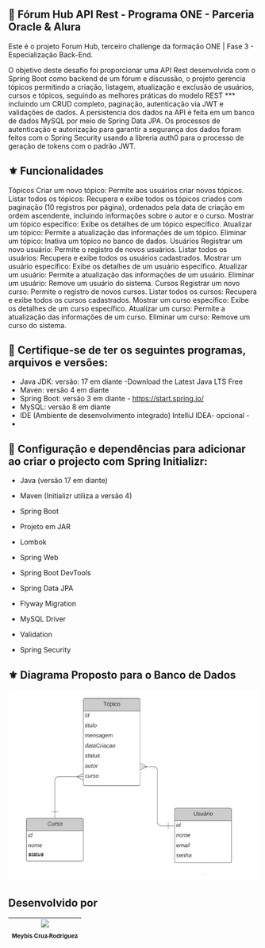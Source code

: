 🎀 Fórum Hub API Rest - Programa ONE - Parceria Oracle & Alura
------------------------------------------------------------
Este é o projeto Forum Hub, terceiro challenge da formação ONE | Fase 3 - Especialização Back-End.

O objetivo deste desafio foi proporcionar uma API Rest desenvolvida com o Spring Boot como backend de um fórum e discussão, o  projeto gerencia tópicos permitindo a criação, listagem, atualização e exclusão de usuários, cursos e tópicos, seguindo as melhores práticas do modelo REST *** incluindo um CRUD completo, paginação, autenticação via JWT e validações de dados.
A persistencia dos dados na API é feita em um banco de dados MySQL por meio de Spring Data JPA.
Os processos de autenticação e autorização para garantir a segurança dos dados foram feitos com o Spring Security usando a libreria auth0 para o processo de geração de tokens com o padrão JWT.

⚜️ Funcionalidades
------------------------------------------------------------
Tópicos
Criar um novo tópico: Permite aos usuários criar novos tópicos.
Listar todos os tópicos: Recupera e exibe todos os tópicos criados com paginação (10 registros por página), ordenados pela data de criação em ordem ascendente, incluindo informações sobre o autor e o curso.
Mostrar um tópico específico: Exibe os detalhes de um tópico específico.
Atualizar um tópico: Permite a atualização das informações de um tópico.
Eliminar um tópico: Inativa um tópico no banco de dados.
Usuários
Registrar um novo usuário: Permite o registro de novos usuários.
Listar todos os usuários: Recupera e exibe todos os usuários cadastrados.
Mostrar um usuário específico: Exibe os detalhes de um usuário específico.
Atualizar um usuário: Permite a atualização das informações de um usuário.
Eliminar um usuário: Remove um usuário do sistema.
Cursos
Registrar um novo curso: Permite o registro de novos cursos.
Listar todos os cursos: Recupera e exibe todos os cursos cadastrados.
Mostrar um curso específico: Exibe os detalhes de um curso específico.
Atualizar um curso: Permite a atualização das informações de um curso.
Eliminar um curso: Remove um curso do sistema.

📌 Certifique-se de ter os seguintes programas, arquivos e versões:
------------------------------------------------------------
* Java JDK: versão: 17 em diante -Download the Latest Java LTS Free
* Maven: versão 4 em diante
* Spring Boot: versão 3 em diante - https://start.spring.io/
* MySQL: versão 8 em diante
* IDE (Ambiente de desenvolvimento integrado) IntelliJ IDEA- opcional -
* 

📌 Configuração e dependências para adicionar ao criar o projecto com Spring Initializr:
-------------------------------------------------------
* Java (versão 17 em diante) 
* Maven (Initializr utiliza a versão 4)
* Spring Boot
* Projeto em JAR

* Lombok
* Spring Web
* Spring Boot DevTools
* Spring Data JPA
* Flyway Migration
* MySQL Driver
* Validation
* Spring Security

⚜️ Diagrama Proposto para o Banco de Dados
---------------------------------------------
![diagramabancodados.jpg](src%2Fmain%2Fresources%2Fdiagramabancodados.jpg)

Desenvolvido por
------------------
| [<img loading="lazy" src="https://avatars.githubusercontent.com/u/110754595?v=4" width=115><br> <sub>Meybis Cruz Rodriguez</sub>](https://github.com/mcruzr85) |
| :---: |
<br>